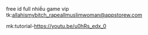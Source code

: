 free id full nhiều game vip
tk:allahismybitch_rapeallmuslimwoman@appstorew.com

mk:tutorial-https://youtu.be/u0hRs_edx_0
